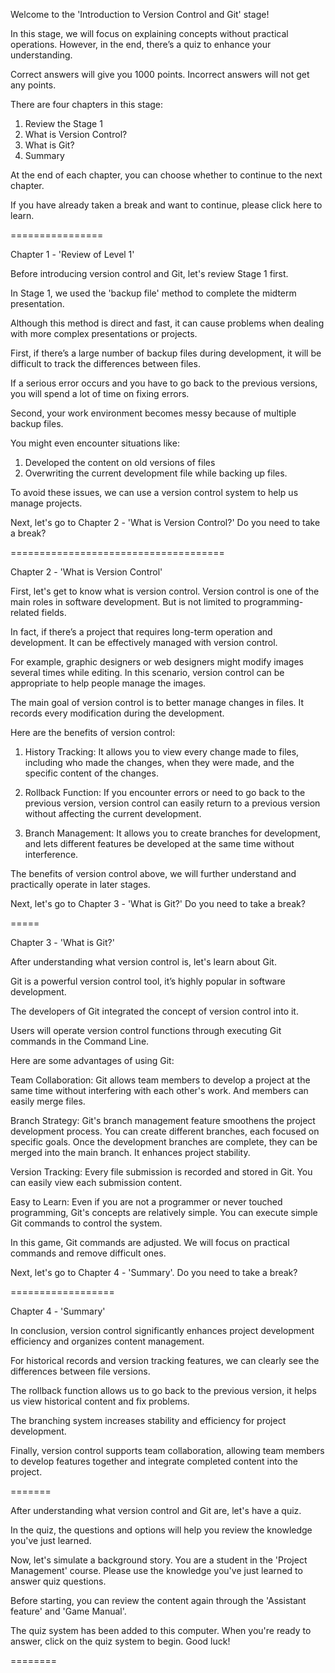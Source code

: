 Welcome to the 'Introduction to Version Control and Git' stage!

In this stage, we will focus on explaining concepts without practical operations.
However, in the end, there’s a quiz to enhance your understanding.

Correct answers will give you 1000 points.
Incorrect answers will not get any points.

There are four chapters in this stage:
1. Review the Stage 1
2. What is Version Control?
3. What is Git?
4. Summary

At the end of each chapter, you can choose whether to continue to the next chapter.

If you have already taken a break and want to continue, please click here to learn.

================

Chapter 1 - 'Review of Level 1'

Before introducing version control and Git, let's review Stage 1 first.

In Stage 1, we used the 'backup file' method to complete the midterm presentation.

Although this method is direct and fast, 
it can cause problems when dealing with more complex presentations or projects.

First, if there’s a large number of backup files during development, 
it will be difficult to track the differences between files.

If a serious error occurs and you have to go back to the previous versions, 
you will spend a lot of time on fixing errors.

Second, your work environment becomes messy 
because of multiple backup files.

You might even encounter situations like:
1. Developed the content on old versions of files
2. Overwriting the current development file while backing up files.

To avoid these issues, 
we can use a version control system to help us manage projects.

Next, let's go to Chapter 2 - 'What is Version Control?'
Do you need to take a break?


=====================================

Chapter 2 - 'What is Version Control'

First, let's get to know what is version control.
Version control is one of the main roles in software development.
But is not limited to programming-related fields.

In fact, if there’s a project that requires long-term operation and development.
It can be effectively managed with version control.

For example, graphic designers or web designers might modify images several times while editing.
In this scenario, version control can be appropriate to help people manage the images.

The main goal of version control is to better manage changes in files. 
It records every modification during the development.

Here are the benefits of version control:

1. History Tracking: 
It allows you to view every change made to files, 
including who made the changes, when they were made, 
and the specific content of the changes.

2. Rollback Function: 
If you encounter errors or need to go back to the previous version, 
version control can easily return to a previous version without affecting the current development.

3. Branch Management: 
It allows you to create branches for development, 
and lets different features be developed at the same time without interference.

The benefits of version control above,
we will further understand and practically operate in later stages.

Next, let's go to Chapter 3 - 'What is Git?'
Do you need to take a break?


=====

Chapter 3 - 'What is Git?'

After understanding what version control is, let's learn about Git.

Git is a powerful version control tool, 
it’s highly popular in software development.

The developers of Git integrated the concept of version control into it.

Users will operate version control functions through 
executing Git commands in the Command Line.

Here are some advantages of using Git:

Team Collaboration: 
Git allows team members to develop a project at the same time without interfering with each other's work.
And members can easily merge files.

Branch Strategy: 
Git's branch management feature smoothens the project development process. 
You can create different branches, each focused on specific goals. Once the development branches are complete, they can be merged into the main branch.
It enhances project stability.

Version Tracking: 
Every file submission is recorded and stored in Git.
You can easily view each submission content.

Easy to Learn:
Even if you are not a programmer or never touched programming,
Git's concepts are relatively simple. 
You can execute simple Git commands to control the system.

In this game, Git commands are adjusted.
We will focus on practical commands and remove difficult ones.

Next, let's go to Chapter 4 - 'Summary'.
Do you need to take a break?


==================

Chapter 4 - 'Summary'

In conclusion, version control significantly enhances project development efficiency and organizes content management.

For historical records and version tracking features,
we can clearly see the differences between file versions.

The rollback function allows us to go back to the previous version, 
it helps us view historical content and fix problems.

The branching system increases stability and efficiency for project development.

Finally, version control supports team collaboration, 
allowing team members to develop features together and 
integrate completed content into the project.


=======

After understanding what version control and Git are,
let's have a quiz.

In the quiz, the questions and options will help you review the knowledge you've just learned.

Now, let's simulate a background story. 
You are a student in the 'Project Management' course.
Please use the knowledge you've just learned to answer quiz questions.

Before starting, you can review the content again 
through the 'Assistant feature' and 'Game Manual'.

The quiz system has been added to this computer. 
When you're ready to answer, click on the quiz system to begin.
Good luck!

========
